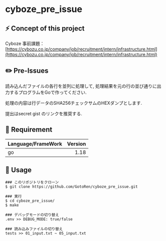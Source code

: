 # cyboze_pre_issue
## ⚡️ Concept of this project
Cyboze 事前課題：[https://cybozu.co.jp/company/job/recruitment/intern/infrastructure.html](https://cybozu.co.jp/company/job/recruitment/intern/infrastructure.html)

## ✏️ Pre-Issues
読み込んだファイルの各行を並列に処理して, 処理結果を元の行の並び通りに出力するプログラムをGoで作ってください.

処理の内容は行データのSHA256チェックサムのHEXダンプとします.

提出はsecret gist のリンクを推奨する.

## 📝 Requirement

| Language/FrameWork | Version |
| :------------------ | ---------: |
| go                  |       1.18 |

## 🚀 Usage
```
### このリポジトリをクローン
$ git clone https://github.com/GotoRen/cyboze_pre_issue.git

### 実行
$ cd cyboze_pre_issue/
$ make

### デバッグモードの切り替え
.env >> DEBUG_MODE: true/false

### 読み込みファイルの切り替え
tests >> 01_input.txt ~ 05_input.txt
```
